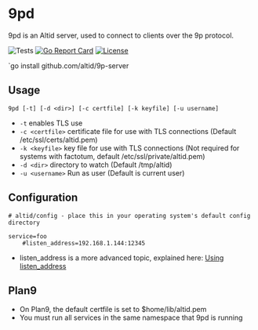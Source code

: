 # 9pd

9pd is an Altid server, used to connect to clients over the 9p protocol.

![Tests](https://github.com/altid/9pd/workflows/Tests/badge.svg) [![Go Report Card](https://goreportcard.com/badge/github.com/altid/9pd)](https://goreportcard.com/report/github.com/altid/9pd) [![License](http://img.shields.io/:license-mit-blue.svg)](http://doge.mit-license.org)

`go install github.com/altid/9p-server

## Usage

`9pd [-t] [-d <dir>] [-c certfile] [-k keyfile] [-u username]`

 - `-t` enables TLS use
 - `-c <certfile>` certificate file for use with TLS connections (Default /etc/ssl/certs/altid.pem)
 - `-k <keyfile>` key file for use with TLS connections (Not required for systems with factotum, default /etc/ssl/private/altid.pem)
 - `-d <dir>` directory to watch (Default /tmp/altid)
 - `-u <username>` Run as user (Default is current user)

## Configuration

```
# altid/config - place this in your operating system's default config directory

service=foo
	#listen_address=192.168.1.144:12345
```
 - listen_address is a more advanced topic, explained here: [Using listen_address](https://altid.github.io/using-listen-address.html)

## Plan9

 - On Plan9, the default certfile is set to $home/lib/altid.pem
 - You must run all services in the same namespace that 9pd is running
